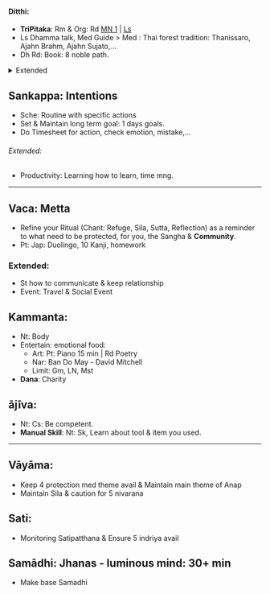 #### Ditthi:
+ **TriPitaka**: Rm & Org: Rd [MN 1](https://suttacentral.net/mn-mulapannasa) | [Ls](https://www.paliaudio.com/majjhima-nikaya)
+ Ls Dhamma talk, Med Guide > Med : Thai forest tradition: Thanissaro, Ajahn Brahm, Ajahn Sujato,...
+ Dh Rd: Book: 8 noble path.
<details>
<summary>Extended</summary>
+ Rsr Pali
+ Vid Sutta
+ Dh St Csr: Early Meditation + Ajahn Brahmamavaso, ...
+ Myanmar tradition, Buddhism Academia, History & Nonfiction : Pa Auk, Bikkhu Bodhi, Culadasa,..+ : Why Buddhism is true
+ Eastern Philosophy: Mahayana, vajrayana, secular Buddhism, Chinese philosophy, Indian philosophy
+ Philosophy of mind: Western philosophy
+ Neuroscience, Psychology & Science of Mind: Robert M. Sapolsky - Behave (Lib>NonFic.Mind), https://en.wikipedia.org/wiki/Emotion
</details>

## Sankappa: Intentions
+ Sche: Routine with specific actions
+ Set & Maintain long term goal: 1 days goals.
+ Do Timesheet for action, check emotion, mistake,...
###### Extended:
+ Productivity: Learning how to learn, time mng.
---
## Vaca: Metta
+ Refine your Ritual (Chant: Refuge, Sila, Sutta, Reflection) as a reminder to what need to be protected, for you, the Sangha & **Community**.
+ Pt: Jap: Duolingo, 10 Kanji, homework
### Extended:
+ St how to communicate & keep relationship
+ Event: Travel & Social Event
## Kammanta:
+ Nt: Body
+ Entertain: emotional food:
  + Art: Pt: Piano 15 min | Rd Poetry
  + Nar: Ban Do May - David Mitchell
  + Limit: Gm, LN, Mst
+ **Dana**: Charity 
## ājīva:
+ Nt: Cs: Be competent.
+ **Manual Skill**: Nt: Sk, Learn about tool & item you used.
---
## Vāyāma:
+ Keep 4 protection med theme avail & Maintain main theme of Anap
+ Maintain Sila & caution for 5 nivarana
## Sati: 
+ Monitoring Satipatthana & Ensure 5 indriya avail
## Samādhi: Jhanas - luminous mind: 30+ min
+ Make base Samadhi


